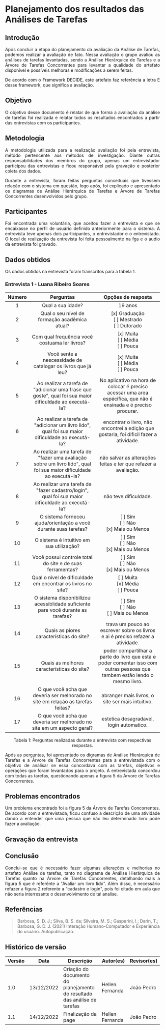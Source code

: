 # Planejamento dos resultados das Análises de Tarefas

## Introdução

<p align="justify">Após concluir a etapa do planejamento da avaliação da Análise de Tarefas, podemos realizar a avaliação de fato. Nessa avaliação o grupo avaliou as análises de tarefas levantadas, sendo a Análise Hierárquica de Tarefas e a Árvore de Tarefas Concorrentes para levantar a qualidade do artefato disponível e possíveis melhoras e modificações a serem feitas.</p>
<p align="justify">De acordo com o Framework DECIDE, este artefato faz referência a letra E desse framework, que significa a avaliação.</p>

## Objetivo

<p align="justify">O objetivo desse documento é relatar de que forma a avaliação da análise de tarefas foi realizada e relatar todos os resultados encontrados a partir das entrevistas com os participantes.</p>

## Metodologia

<p align="justify">A metodologia utilizada para a realização avaliação foi pela entrevista, método pertencente aos métodos de investigação. Diante outras responsabilidades dos membros do grupo, apenas um entrevistador participou das entrevistas e ficou responsável pela gravação e posterior coleta dos dados.</p>
<p align="justify">Durante a entrevista, foram feitas perguntas conceituais que tivessem relação com o sistema em questão, logo após, foi explicado e apresentado os diagramas de Análise Hierárquica de Tarefas e Árvore de Tarefas Concorrentes desenvolvidos pelo grupo.</p>

## Participantes

<p align="justify">Foi encontrada uma voluntária, que aceitou fazer a entrevista e que se encaixasse no perfil de usuário definido anteriormente para o sistema. A entrevista teve apenas dois participantes, o entrevistador e o entrevistado. O local de realização da entrevista foi feita pessoalmente na fga e o audio da entrevista foi gravado.</p>

## Dados obtidos

<p align="justify">Os dados obtidos na entrevista foram transcritos para a tabela 1.</p>

### Entrevista 1 - Luana Ribeiro Soares

| Número |                                                     Perguntas                                                      |                                                     Opções de resposta                                                      |
| :----: | :----------------------------------------------------------------------------------------------------------------: | :-------------------------------------------------------------------------------------------------------------------------: |
|   1    |                                                 Qual a sua idade?                                                  |                                                           19 anos                                                           |
|   2    |                                   Qual o seu nível de formação acadêmica atual?                                    |                                     [x] Graduação </br> [ ] Mestrado </br>[ ] Dutorado                                      |
|   3    |                                   Com qual frequência você costuama ler livros?                                    |                                          [x] Muita </br> [ ] Média </br>[ ] Pouca                                           |
|   4    |                            Você sente a nescessidade de catalogar os livros que já leu?                            |                                          [x] Muita </br> [ ] Média </br>[ ] Pouca                                           |
|   5    |       Ao realizar a tarefa de "adicionar uma frase que goste", qual foi sua maior dificuldade ao executá-la?       |      No aplicativo na hora de colocar é preciso acessar uma area espécifica, que não é ensinada e é preciso procurar.       |
|   6    |          Ao realizar a tarefa de "adicionar um livro lido", qual foi sua maior dificuldade ao executá-la?          |                   encontrar o livro, não encontrei a edição que gostaria, foi dificil fazer a atividade.                    |
|   7    | Ao realizar uma tarefa de "fazer uma avaliação sobre um livro lido", qual foi sua maior dificuldade ao executá-la? |                               não salvar as alterações feitas e ter que refazer a avaliação.                                |
|   8    |          Ao realizar uma tarefa de "fazer cadastro/login", qual foi sua maior dificuldade ao executá-la?           |                                                    não teve dificuldade.                                                    |
|   9    |                          O sistema forneceu ajuda/orientação a você durante suas tarefas?                          |                                        [ ] Sim </br> [ ] Não </br>[x] Mais ou Menos                                         |
|   10   |                                      O sistema é intuitivo em sua utilização?                                      |                                        [ ] Sim </br> [ ] Não </br>[x] Mais ou Menos                                         |
|   11   |                             Você possui controle total do site e de suas ferramentas?                              |                                        [ ] Sim </br> [ ] Não </br>[x] Mais ou Menos                                         |
|   12   |                            Qual o nível de dificuldade em encontrar os livros no site?                             |                                          [ ] Muita </br> [x] Média </br>[ ] Pouca                                           |
|   13   |                  O sistema disponibilizou acessiblidade suficiente para você durante as tarefas?                   |                                        [ ] Sim </br> [ ] Não </br>[ ] Mais ou Menos                                         |
|   14   |                                      Quais as piores características do site?                                      |                       trava um pouco ao escrever sobre os livros e ai é preciso refazer a atividade.                        |
|   15   |                                     Quais as melhores características do site?                                     | poder compartilhar a parte do livro que esta e poder comentar isso com outras pessoas que tambem estão lendo o mesmo livro. |
|   16   |                  O que você acha que deveria ser melhorado no site em relação as tarefas feitas?                   |                                      abranger mais livros, o site ser mais intuitivo.                                       |
|   17   |                       O que você acha que deveria ser melhorado no site em um aspecto geral?                       |                                          estetica desagradavel, login automatico.                                           |

<figcaption align='center'>
    Tabela 1: Perguntas realizadas durante a entrevista com respectivas respostas.
</figcaption>

<p align="justify">Após as perguntas, foi apresentado os digramas de Análise Hierárquica de Tarefas e a Árvore de Tarefas Concorrentes para a entrevistada com o objetivo de analisar se essa concordava com as tarefas, objetivos e operações que foram levantados para o projeto. A entrevistada concordou com todas as tarefas, questionando apenas a figura 5 da Árvore de Tarefas Concorrentes.</p>

## Problemas encontrados

<p align="justify">Um problema encontrado foi a figura 5 da Árvore de Tarefas Concorrentes. De acordo com a entrevistada, ficou confuso a descrição de uma atividade dando a entender que uma pessoa que não leu determinado livro pode fazer a avaliação.</p>

## Gravação da entrevista

## Conclusão

<p align="justify">Conclui-se que é necessário fazer algumas alterações e melhorias no artefato Análise de tarefas, tanto no diagrama de Análise Hierárquica de Tarefas quanto na Árvore de Tarefas Concorrentes, detalhando mais a figura 5 que é referênte a "Avaliar um livro lido". Além disso, é necessário refazer a figura 2 referente a "cadastro e login", pois foi citado em aula que não seria interresante o desenvolvimento de tal analise.</p>

## Referências

> Barbosa, S. D. J.; Silva, B. S. da; Silveira, M. S.; Gasparini, I.; Darin, T.; Barbosa, G. D. J. (2021) Interação Humano-Computador e Experiência do usuário. Autopublicação.

## Histórico de versão

| Versão | Data       | Descrição                                                                | Autor(es)       | Revisor(es) |
| ------ | ---------- | ------------------------------------------------------------------------ | --------------- | ----------- |
| 1.0    | 13/12/2022 | Criação do documento do planejamento do resultado das análise de tarefas | Hellen Fernanda | João Pedro  |
| 1.1    | 14/12/2022 | Finalização da page                                                      | Hellen Fernanda | João Pedro  |
